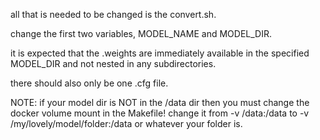 all that is needed to be changed is the convert.sh.

change the first two variables, MODEL_NAME and MODEL_DIR.

it is expected that the .weights are immediately available in the
specified MODEL_DIR and not nested in any subdirectories.

there should also only be one .cfg file.

NOTE: if your model dir is NOT in the /data dir then you must change
the docker volume mount in the Makefile! change it from -v /data:/data to
-v /my/lovely/model/folder:/data
or whatever your folder is.

